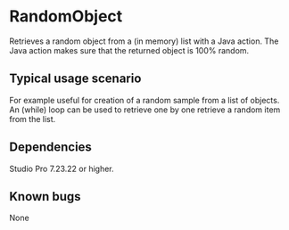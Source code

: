 # RandomObject
Retrieves a random object from a (in memory) list with a Java action.
The Java action makes sure that the returned object is 100% random.

## Typical usage scenario
For example useful for creation of a random sample from a list of objects.
An (while) loop can be used to retrieve one by one retrieve a random item from the list.

## Dependencies
Studio Pro 7.23.22 or higher.

## Known bugs
None
